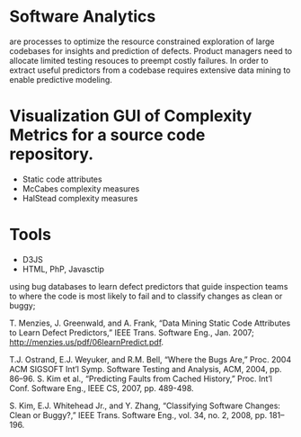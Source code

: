 # Software Analytics 
are processes to optimize the resource constrained exploration of large codebases for insights and prediction of defects. Product managers need to allocate limited testing resouces to preempt costly failures. In order to extract useful predictors from a codebase requires extensive data mining to enable predictive modeling.

# Visualization GUI of Complexity Metrics for a source code repository. 
- Static code attributes
- McCabes complexity measures
- HalStead complexity measures

# Tools
- D3JS 
- HTML, PhP, Javasctip

using bug databases to learn defect predictors that guide
inspection teams to where the code is most likely to fail
and to classify changes as clean or buggy;

T. Menzies, J. Greenwald, and A. Frank, “Data Mining Static Code
Attributes to Learn Defect Predictors,” IEEE Trans. Software Eng., Jan.
2007; http://menzies.us/pdf/06learnPredict.pdf.

T.J. Ostrand, E.J. Weyuker, and R.M. Bell, “Where the Bugs Are,” Proc.
2004 ACM SIGSOFT Int’l Symp. Software Testing and Analysis, ACM, 2004,
pp. 86–96.
S. Kim et al., “Predicting Faults from Cached History,” Proc. Int’l Conf.
Software Eng., IEEE CS, 2007, pp. 489-498.

S. Kim, E.J. Whitehead Jr., and Y. Zhang, “Classifying Software Changes:
Clean or Buggy?,” IEEE Trans. Software Eng., vol. 34, no. 2, 2008, pp.
181–196.
